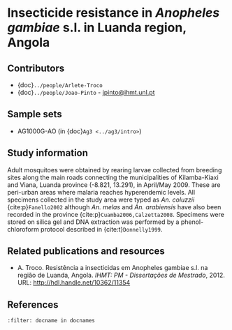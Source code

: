 # Insecticide resistance in *Anopheles gambiae* s.l. in Luanda region, Angola

## Contributors

* {doc}`../people/Arlete-Troco`
* {doc}`../people/Joao-Pinto` - jpinto@ihmt.unl.pt

## Sample sets

* AG1000G-AO (in {doc}`Ag3 <../ag3/intro>`)

## Study information

Adult mosquitoes were obtained by rearing larvae collected from breeding sites along the main roads connecting the municipalities of Kilamba-Kiaxi and Viana, Luanda province (-8.821, 13.291), in April/May 2009.
These are peri-urban areas where malaria reaches hyperendemic levels.
All specimens collected in the study area were typed as *An. coluzzii* {cite:p}`Fanello2002` although *An. melas* and *An. arabiensis* have also been recorded in the province {cite:p}`Cuamba2006,Calzetta2008`.
Specimens were stored on silica gel and DNA extraction was performed by a phenol-chloroform protocol described in {cite:t}`Donnelly1999`.

## Related publications and resources

* A. Troco. Resistência a insecticidas em Anopheles gambiae s.l. na região de Luanda, Angola. *IHMT: PM - Dissertações de Mestrado*, 2012. URL: http://hdl.handle.net/10362/11354

## References

```{bibliography}
:filter: docname in docnames
```
